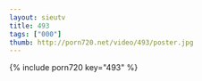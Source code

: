```yaml
--- 
layout: sieutv
title: 493
tags: ["000"]
thumb: http://porn720.net/video/493/poster.jpg
---
```

{% include porn720 key="493" %} 
